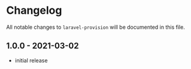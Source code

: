 # Changelog

All notable changes to `laravel-provision` will be documented in this file.

## 1.0.0 - 2021-03-02

- initial release
